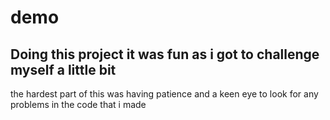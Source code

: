 # demo

## Doing this project it was fun as i got to challenge myself a little bit

the hardest part of this was having patience and a keen eye to look for any problems in the code that i made
